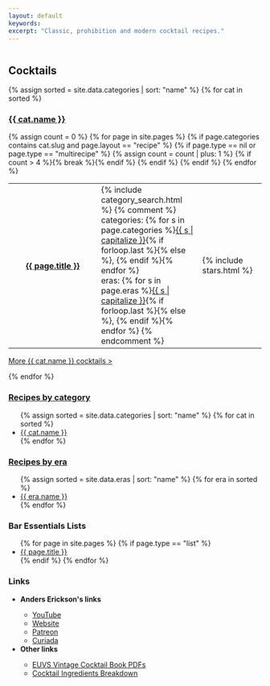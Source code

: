 ```yaml
---
layout: default
keywords:
excerpt: "Classic, prohibition and modern cocktail recipes."
---
```


<div class="row">
    <div class="two-thirds column"> 
        <h2>Cocktails</h2>
        {% assign sorted = site.data.categories | sort: "name" %}
        {% for cat in sorted %}
        <h3><a href="category/{{ cat.slug }}_cocktails.html">{{ cat.name }}</a></h3>
        <table style="width:100%;">
        {% assign count = 0 %}
        {% for page in site.pages %}
            {% if page.categories contains cat.slug and page.layout == "recipe" %}
            {% if page.type == nil or page.type == "multirecipe" %}
            <tr>
            <th class="no-border" style="width:35%;">
                <a href="{{ page.url | prepend: site.baseurl }}">
                {{ page.title }}
                </a>
            </th>
            <td class="no-border" style="width:40%;">
                {% include category_search.html %}
                {% comment %}<br>
                categories: {% for s in page.categories %}<a href="/cocktails/category/{{s}}_cocktails.html">{{ s | capitalize }}</a>{% if forloop.last %}{% else %}, {% endif %}{% endfor %}<br>
                eras: {% for s in page.eras %}<a href="/cocktails/era/{{s}}.html">{{ s | capitalize }}</a>{% if forloop.last %}{% else %}, {% endif %}{% endfor %}
                {% endcomment %}
            </td>
            <td class="no-border stars" style="width:25%">
                {% include stars.html %}
            </td>
            </tr>
            {% assign count = count | plus: 1 %}
            {% if count > 4 %}{% break %}{% endif %} 
            {% endif %}
            {% endif %}
        {% endfor %}
        </table>
        <p class="more"><a href="category/{{ cat.slug }}_cocktails.html">More {{ cat.name }} cocktails ></a></p>
        {% endfor %}
    </div><!-- /div 2/3 -->
    <div class="one-third column">
        <h3><a href="/cocktails/category/">Recipes by category</a></h3>
        <ul>
        {% assign sorted = site.data.categories | sort: "name" %}
        {% for cat in sorted %}
            <li><a href="category/{{ cat.slug }}_cocktails.html">{{ cat.name }}</a></li>
        {% endfor %}
        </ul>
        <h3><a href="/cocktails/era/">Recipes by era</a></h3>
        <ul>
        {% assign sorted = site.data.eras | sort: "name" %}
        {% for era in sorted %}
            <li><a href="era/{{ era.slug }}.html">{{ era.name }}</a></li>
        {% endfor %}
        </ul>
        <!--
        <h2>Syrups &amp; Mixers</h2>
        <ul>
        {% for page in site.pages %}
            {% if page.type == "syrup" %}
            <li><a href="{{ page.url | prepend: site.baseurl }}">
                {{ page.title }}
            </a></li>
            {% endif %}
        {% endfor %}
        </ul>
        -->
        <h3>Bar Essentials Lists</h3>
        <ul>
        {% for page in site.pages %}
            {% if page.type == "list" %}
            <li><a href="{{ page.url | prepend: site.baseurl }}">
                {{ page.title }}
            </a></li>
            {% endif %}
        {% endfor %}
        </ul>
        <h3>Links</h3>
        <ul>
            <li><strong>Anders Erickson's links</strong></li>
            <ul>
                <li><a href="https://www.youtube.com/@AndersErickson/videos" target="_blank">YouTube</a></li>
                <li><a href="https://www.anderserickson.com/" target="_blank">Website</a></li>
                <li><a href="https://www.patreon.com/anderserickson/posts" target="_blank">Patreon</a></li>
                <li><a href="https://curiada.com/collections/anders-erickson-spirits-collection" target="_blank">Curiada</a></li>
            </ul>
            <li><strong>Other links</strong></li>
            <ul>
                <li><a href="https://euvs-vintage-cocktail-books.cld.bz/" target="_blank">EUVS Vintage Cocktail Book PDFs</a></li>
                <li><a href="./AndersEricksonCocktailsList.numbers" target="_blank">Cocktail Ingredients Breakdown</a></li>
            </ul>
        </ul>
    </div><!-- /div 1/3 -->

</div><!-- /div row -->
